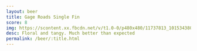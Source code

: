 ```yaml
---
layout: beer
title: Gage Roads Single Fin
score: 8
img: https://scontent.xx.fbcdn.net/v/t1.0-0/p480x480/11737813_10153438035548745_1721256026335429959_n.jpg?oh=14da083c43943c1d4edbb9d8ec4659fd&oe=58CCAC03
desc: Floral and tangy. Much better than expected
permalink: /beer/:title.html
---
```

